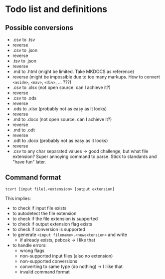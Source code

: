 # Todo list and definitions
## Possible conversions
- .csv to .tsv
- reverse
- .csv to .json
- reverse
- .tsv to .json
- reverse
- .md to .html (might be limited. Take MKDOCS as reference)
- reverse (might be impossible due to too many markups. How to convert `<aside>`, `<nav>`, `<div>`, ... ???)
- .csv to .xlsx (not open source. can I achieve it?)
- reverse
- .csv to .ods
- reverse
- .ods to .xlsx (probably not as easy as it looks)
- reverse
- .md to .docx (not open source. can I achieve it?)
- reverse
- .md to .odt
- reverse
- .odt to .docx (probably not as easy as it looks)
- reverse
- .csv to any char separated values -> good challenge, but what file extension? Super annoying command to parse. Stick to standards and "have fun" later.

## Command format
`tcvrt [input file].<extension> [output extension]`

This implies:
- to check if input file exists
- to autodetect the file extension
- to check if the file extension is supported
- to check if output extension flag exists
- to check if conversion is supported
- to generate `<input filename>.<newextension>` and write
	- if already exists, pebcak -> I like that
- to handle errors:
	- wrong flags
	- non-supported input files (also no extension)
	- non-supported conversions
	- converting to same type (do nothing) -> I liike that
	- invalid command format
